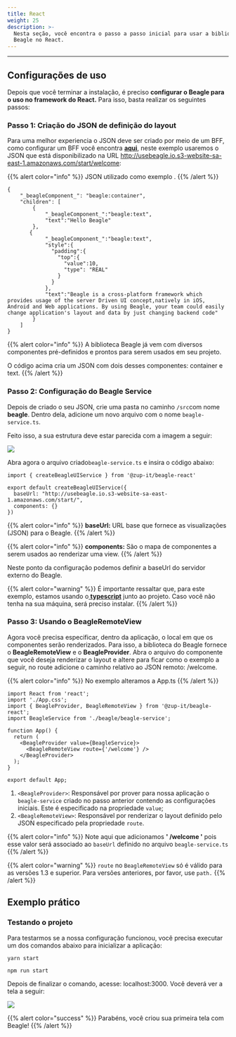 ```yaml
---
title: React
weight: 25
description: >-
  Nesta seção, você encontra o passo a passo inicial para usar a biblioteca
  Beagle no React.
---
```


---

## **Configurações de uso** 

Depois que você terminar a instalação, é preciso **configurar o Beagle para o uso no framework do React.** Para isso, basta realizar os seguintes passos:

### Passo 1: Criação do JSON de definição do layout

Para uma melhor experiencia o JSON deve ser criado por meio de um BFF, como configurar um BFF você encontra [**aqui**](/pt/docs/get-started/installing-beagle/backend/), neste exemplo usaremos o JSON que está disponibilizado na URL http://usebeagle.io.s3-website-sa-east-1.amazonaws.com/start/welcome:

{{% alert color="info" %}}
JSON utilizado como exemplo . 
{{% /alert %}}


```text
{
    "_beagleComponent_": "beagle:container",
    "children": [
        {
            "_beagleComponent_":"beagle:text",
            "text":"Hello Beagle"
        },
       {
            "_beagleComponent_":"beagle:text",
            "style":{
              "padding":{
                "top":{
                  "value":10,
                  "type": "REAL"
                }
              }
            },
            "text":"Beagle is a cross-platform framework which provides usage of the server Driven UI concept,natively in iOS, Android and Web applications. By using Beagle, your team could easily change application's layout and data by just changing backend code"
        }
    ]
}
```

{{% alert color="info" %}}
A biblioteca Beagle já vem com diversos componentes pré-definidos e prontos para serem usados em seu projeto.

O código acima cria um JSON com dois desses componentes: container e text.
{{% /alert %}}

### Passo 2: Configuração do Beagle Service

Depois de criado o seu JSON, crie uma pasta no caminho `/src`com nome **beagle**. Dentro dela, adicione um novo arquivo com o nome `beagle-service.ts`. 

Feito isso, a sua estrutura deve estar parecida com a imagem a seguir:

![](/image%20%2863%29.png)

Abra agora o arquivo criado`beagle-service.ts` e insira o código abaixo:

```text
import { createBeagleUIService } from '@zup-it/beagle-react'

export default createBeagleUIService({
  baseUrl: "http://usebeagle.io.s3-website-sa-east-1.amazonaws.com/start/",
  components: {}
})
```
{{% alert color="info" %}}
**baseUrl:** URL base que fornece as visualizações (JSON) para o Beagle. 
{{% /alert %}}

{{% alert color="info" %}}
**components:** São o mapa de componentes a serem usados ​​ao renderizar uma view.
{{% /alert %}}

Neste ponto da configuração podemos definir a baseUrl do servidor externo do Beagle.

{{% alert color="warning" %}}
É importante ressaltar que, para este exemplo, estamos usando o[ **typescript**](https://www.typescriptlang.org/) junto ao projeto. Caso você não tenha na sua máquina, será preciso instalar.
{{% /alert %}}

### Passo 3: Usando o BeagleRemoteView

Agora você precisa especificar, dentro da aplicação, o local em que os componentes serão renderizados. Para isso, a biblioteca do Beagle fornece o **BeagleRemoteView** e o **BeagleProvider**. Abra o arquivo do componente que você deseja renderizar o layout e altere para ficar como o exemplo a seguir, no route adicione o caminho relativo ao JSON remoto: /welcome.

{{% alert color="info" %}}
No exemplo alteramos a App.ts
{{% /alert %}}

```text
import React from 'react';
import './App.css';
import { BeagleProvider, BeagleRemoteView } from '@zup-it/beagle-react';
import BeagleService from './beagle/beagle-service';

function App() {
  return (
    <BeagleProvider value={BeagleService}>
      <BeagleRemoteView route={'/welcome'} />
    </BeagleProvider>
  );
}

export default App;
```

1. `<BeagleProvider>`: Responsável por prover para nossa aplicação o `beagle-service`  criado no passo anterior contendo as configurações iniciais. Este é especificado na propriedade `value`;
2. `<BeagleRemoteView>`: Responsável por renderizar o layout definido pelo JSON especificado pela propriedade `route`.

{{% alert color="info" %}}
Note aqui que adicionamos **' /welcome '** pois esse valor será associado ao `baseUrl` definido no arquivo `beagle-service.ts`
{{% /alert %}}

{{% alert color="warning" %}}
`route` no `BeagleRemoteView` só é válido para as versões 1.3 e superior. Para versões anteriores, por favor, use `path.`
{{% /alert %}}

## Exemplo prático

### Testando o projeto

Para testarmos se a nossa configuração funcionou, você precisa executar um dos comandos abaixo para inicializar a aplicação: 

```text
yarn start
```

```text
npm run start
```

Depois de finalizar o comando, acesse: localhost:3000. Você deverá ver a tela a seguir:

![](/image%20%2895%29.png)

{{% alert color="success" %}}
Parabéns, você criou sua primeira tela com Beagle!
{{% /alert %}}
